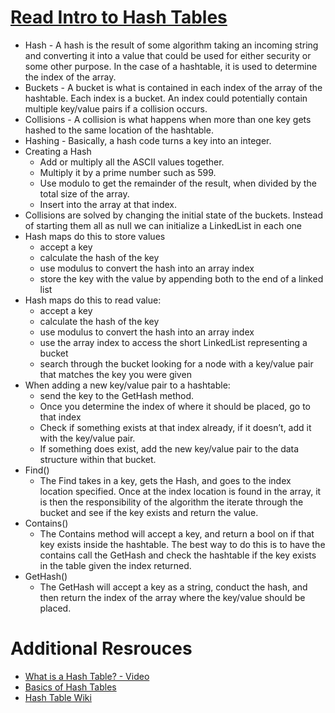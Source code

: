 # [Read Intro to Hash Tables](https://codefellows.github.io/common_curriculum/data_structures_and_algorithms/Code_401/class-30/resources/Hashtables.html)
- Hash - A hash is the result of some algorithm taking an incoming string and converting it into a value that could be used for either security or some other purpose. In the case of a hashtable, it is used to determine the index of the array.
- Buckets - A bucket is what is contained in each index of the array of the hashtable. Each index is a bucket. An index could potentially contain multiple key/value pairs if a collision occurs.
- Collisions - A collision is what happens when more than one key gets hashed to the same location of the hashtable.
- Hashing - Basically, a hash code turns a key into an integer. 
- Creating a Hash
  - Add or multiply all the ASCII values together.
  - Multiply it by a prime number such as 599.
  - Use modulo to get the remainder of the result, when divided by the total size of the array.
  - Insert into the array at that index.
- Collisions are solved by changing the initial state of the buckets. Instead of starting them all as null we can initialize a LinkedList in each one
- Hash maps do this to store values
  - accept a key
  - calculate the hash of the key
  - use modulus to convert the hash into an array index
  - store the key with the value by appending both to the end of a linked list
- Hash maps do this to read value:
  - accept a key
  - calculate the hash of the key
  - use modulus to convert the hash into an array index
  - use the array index to access the short LinkedList representing a bucket
  - search through the bucket looking for a node with a key/value pair that matches the key you were given
- When adding a new key/value pair to a hashtable:
  - send the key to the GetHash method.
  - Once you determine the index of where it should be placed, go to that index
  - Check if something exists at that index already, if it doesn’t, add it with the key/value pair.
  - If something does exist, add the new key/value pair to the data structure within that bucket.
- Find()
  - The Find takes in a key, gets the Hash, and goes to the index location specified. Once at the index location is found in the array, it is then the responsibility of the algorithm the iterate through the bucket and see if the key exists and return the value.
- Contains()
  - The Contains method will accept a key, and return a bool on if that key exists inside the hashtable. The best way to do this is to have the contains call the GetHash and check the hashtable if the key exists in the table given the index returned.
- GetHash()
  - The GetHash will accept a key as a string, conduct the hash, and then return the index of the array where the key/value should be placed.


# Additional Resrouces
- [What is a Hash Table? - Video](https://www.youtube.com/watch?v=MfhjkfocRR0&ab_channel=PaulProgramming)
- [Basics of Hash Tables](https://www.hackerearth.com/practice/data-structures/hash-tables/basics-of-hash-tables/tutorial/)
- [Hash Table Wiki](https://en.wikipedia.org/wiki/Hash_table)